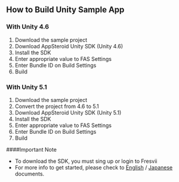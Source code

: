## How to Build Unity Sample App


### With Unity 4.6
1. Download the sample project
2. Download AppSteroid Unity SDK (Unity 4.6) 
3. Install the SDK
4. Enter appropriate value to FAS Settings
5. Enter Bundle ID on Build Settings
6. Build

### With Unity 5.1
1. Download the sample project
2. Convert the project from 4.6 to 5.1
3. Download AppSteroid Unity SDK (Unity 5.1)
4. Install the SDK
5. Enter appropriate value to FAS Settings
6. Enter Bundle ID on Build Settings
7. Build

####Important Note
* To download the SDK, you must sing up or login to Fresvii
* For more info to get started, please check to [English](https://github.com/fresvii/appsteroid-sdk-unity-documents/blob/master/en/AppSteroidSDK.md) / [Japanese](https://github.com/fresvii/appsteroid-sdk-unity-documents/blob/master/ja/AppSteroidSDK.md) documents.
